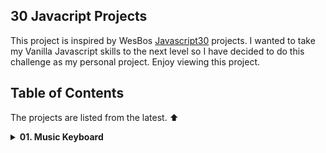 ## 30 Javacript Projects

This project is inspired by WesBos [Javascript30]() projects. I wanted to take my Vanilla Javascript skills to the next level so I have decided to do this challenge as my personal project. Enjoy viewing this project.

## Table of Contents

The projects are listed from the latest. :arrow_up:

<details>
<summary><strong>01. Music Keyboard</strong></summary>

### Overview :sunglasses:

This project is a simple musical keyboard that plays a sound whenever you press a key that corresponds to the sound. This application allows you to create simple music rythms on the fly. 



</details>

